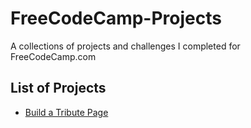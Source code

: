 # FreeCodeCamp-Projects
A collections of projects and challenges I completed for FreeCodeCamp.com 

## List of Projects
* [Build a Tribute Page](https://frvncisco.github.io/freecodecamp-projects/build-a-tribute-page/)
